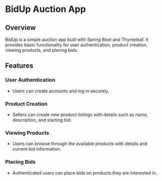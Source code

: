 # BidUp Auction App

## Overview

BidUp is a simple auction app built with Spring Boot and Thymeleaf. It provides basic functionality for user authentication, product creation, viewing products, and placing bids.

## Features

### User Authentication

- Users can create accounts and log in securely.

### Product Creation

- Sellers can create new product listings with details such as name, description, and starting bid.

### Viewing Products

- Users can browse through the available products with details and current bid information.

### Placing Bids

- Authenticated users can place bids on products they are interested in.
